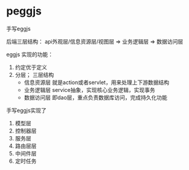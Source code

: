 # peggjs
 
手写eggjs

后端三层结构： api外观层/信息资源层/视图层 => 业务逻辑层 => 数据访问层

eggjs 实现的功能：
1. 约定优于定义
2. 分层； 三层结构
    * 信息资源层 就是action或者servlet，用来处理上下游数据结构
    * 业务逻辑层 service抽象，实现核心业务逻辑，实现事务
    * 数据访问层 即dao层，重点负责数据库访问，完成持久化功能


手写eggjs实现了
1. 模型层
2. 控制器层
3. 服务层
4. 路由层层
5. 中间件层
6. 定时任务
